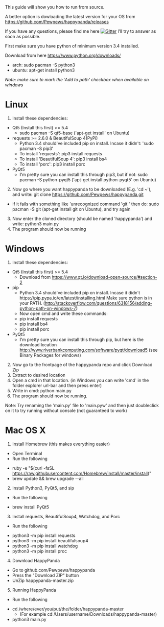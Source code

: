 This guide will show you how to run from source.

A better option is dowloading the latest version
for your OS from
https://github.com/Pewpews/happypanda/releases

If you have any questions, please find me here
[![Gitter](https://badges.gitter.im/Join%20Chat.svg)](https://gitter.im/Pewpews/happypanda?utm_source=badge&utm_medium=badge&utm_campaign=pr-badge&utm_content=badge)  I'll try to answer as soon as possible.

First make sure you have python of minimum version 3.4 installed.

Download from here https://www.python.org/downloads/
- arch: sudo pacman -S python3
- ubuntu: apt-get install python3

*Note: make sure to mark the 'Add to path' checkbox when available on windows*

# Linux
1. Install these dependencies:
  - Qt5 (Install this first) >= 5.4
    + sudo pacman -S qt5-base ('apt-get install' on Ubuntu)
  - requests >= 2.6.0 & BeautifulSoup 4(PyPi)
    + Python 3.4 should've included pip on install. Incase it didn't: 'sudo pacman -S pip3'
    + To install 'requests': pip3 install requests
    + To install 'BeautifulSoup 4': pip3 install bs4
    + To install 'porc': pip3 install porc
  - PyQt5
    + I'm pretty sure you can install this through pip3, but if not: sudo pacman -S python-pyqt5 ('apt-get install python-pyqt5' on Ubuntu)
    
2. Now go where you want happypanda to be downloaded (E.g. 'cd ~'), and write: git clone https://github.com/Pewpews/happypanda.git
  - If it fails with something like 'unrecognized command 'git'' then do: sudo pacman -S git (apt-get install git on Ubuntu), and try again
3. Now enter the cloned directory (should be named 'happypanda') and write: python3 main.py
4. The program should now be running

# Windows
1. Install these dependencies:
  - Qt5 (Install this first) >= 5.4
    + Download from https://www.qt.io/download-open-source/#section-2
  - pip
    + Python 3.4 should've included pip on install. Incase it didn't https://pip.pypa.io/en/latest/installing.html
    Make sure python is in your PATH. (http://stackoverflow.com/questions/6318156/adding-python-path-on-windows-7)
    + Now open cmd and write these commands:
    + pip install requests
    + pip install bs4
    + pip install porc
  - PyQt5
    + I'm pretty sure you can install this through pip, but here is the download location
    http://www.riverbankcomputing.com/software/pyqt/download5 (see Binary Packages for windows)
    
2. Now go to the frontpage of the happypanda repo and click Download Zip
3. Extract to desired location
4. Open a cmd in that location. (in Windows you can write 'cmd' in the folder explorer url-bar and then press enter)
5. Write in cmd: python main.py
6. The program should now be running.

Note: Try renaming the 'main.py' file to 'main.pyw' and then just doubleclick on it to try running without console (not guaranteed to work)

# Mac OS X
1. Install Homebrew (this makes everything easier)
  - Open Terminal
  - Run the following
   + ruby -e "$(curl -fsSL https://raw.githubusercontent.com/Homebrew/install/master/install)"
   + brew update && brew upgrade --all
2. Install Python3, PyQt5, and sip
  - Run the following
   + brew install PyQt5
3. Install requests, BeautifulSoup4, Watchdog, and Porc
  - Run the following
   + python3 -m pip install requests
   + python3 -m pip install beautifulsoup4
   + python3 -m pip install watchdog
   + python3 -m pip install proc
4. Download HappyPanda
  - Go to github.com/Pewpews/happypanda
  - Press the "Download ZIP" button
  - UnZip happypanda-master.zip
5. Running HappyPanda
  - Run the following
   + cd /where/ever/you/put/the/folder/happypanda-master
     + (For example cd /Users/username/Downloads/happypanda-master)
   + python3 main.py
